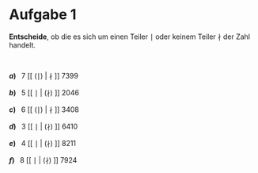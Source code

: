 <!--
version:  0.0.1

language: de

@style
input {
    text-align: center;
}

.flex-container {
    display: flex;
    flex-wrap: wrap;
    align-items: stretch;
    gap: 20px;
}

.flex-child {
    flex: 1;
    min-width: 350px;
    margin-right: 20px;
}

@media (max-width: 400px) {
    .flex-child {
        flex: 100%;
        margin-right: 0;
    }
}
@end

formula: \carry   \textcolor{red}{\scriptsize #1}
formula: \digit   \rlap{\carry{#1}}\phantom{#2}#2
formula: \permil  \text{‰}

import: https://raw.githubusercontent.com/liaTemplates/algebrite/master/README.md
import: https://raw.githubusercontent.com/LiaTemplates/Tikz-Jax/main/README.md

script: https://cdn.jsdelivr.net/gh/LiaTemplates/Tikz-Jax@main/dist/index.js

@round
<script>
  let value = `@input`;
  if (value.startsWith("@")) {
    ""
  } else {
    value = JSON.parse(value);
    value = value[0]
    value = value.replace(/,/g, ".");
    value = parseFloat(value);
    value = Math.round(value * Math.pow(10,@1)) / Math.pow(10,@1);
    value == @0
  }
</script>
@end

tags: Teilbarkeiten, leicht

-->





# Aufgabe 1


**Entscheide**, ob die es sich um einen Teiler $\mid$ oder keinem Teiler $\nmid$ der Zahl handelt.

<br>

__$a)\;\;$__ $7$ [[ ($\mid$) | $\nmid$ ]] $7399$ \
<br>
__$b)\;\;$__ $5$ [[ $\mid$ | ($\nmid$) ]] $2046$ \
<br>
__$c)\;\;$__ $6$ [[ ($\mid$) | $\nmid$ ]] $3408$ \
<br>
__$d)\;\;$__ $3$ [[ $\mid$ | ($\nmid$) ]] $6410$ \
<br>
__$e)\;\;$__ $4$ [[ $\mid$ | ($\nmid$) ]] $8211$ \
<br>
__$f)\;\;$__ $8$ [[ $\mid$ | ($\nmid$) ]] $7924$ 
<br>


<br>
<br>
<br>
<br>
<br>